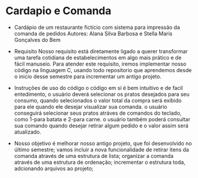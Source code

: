 # Cardapio e Comanda
 - Cardápio de um restaurante fictício com sistema para impressão da comanda de pedidos 
Autores: Alana Silva Barbosa e Stella Maris Gonçalves do Bem 

 - Requisito
Nosso requisito está diretamente ligado a querer transformar uma tarefa cotidiana de estabelecimentos em algo mais prático e de fácil manuseio. Para atender este requisito, iremos implementar nosso código na linguagem C, usando todo repositorio que aprendemos desde o inicio desse semestre para incrementar um antigo projeto. 

- Instruções de uso do código
  o código em sí é bem intuitivo e de facil entedimento, o usuário deverá selecionar os pratos desejados para seu consumo, quando selecionados o valor total da compra será exibido para ele quando ele desejar visualizar sua comanda. 
  o usuário conseguirá selecionar seus pratos atráves de comandos do teclado, como 1-para batata e 2-para carne.
  o usuário também poderá consultar sua comando quando desejar retirar algum pedido e o valor assim será atualizado.


 - Nosso
  objetivo é melhorar nosso antigo projeto, que foi desenvolvido no último semestre;
  vamos incluir a nova funcionalidade de retirar itens da comanda através de uma estrutura de lista;
  organizar a comanda através de uma estrutura de ordenação; 
  incrementar o estrutura toda, adcionando arquivos ao projeto; 
